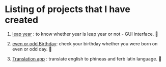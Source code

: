 # Listing of projects that I have created #

1. [leap year](https://atomicflea-projects.netlify.app/leapYear/index.html "check the year") : to know whether year is leap year or not - GUI interface. :dart:



2. [even or odd Birthday](https://atomicflea-projects.netlify.app/happyBirthdayOddEven/ "check your date"): check your birthday whether you were born on even or odd day. :baby:

3. [Translation app](https://atomicflea-projects.netlify.app/translation/default.htm "translation app") : translate english to phineas and ferb latin language.  :panda_face:





